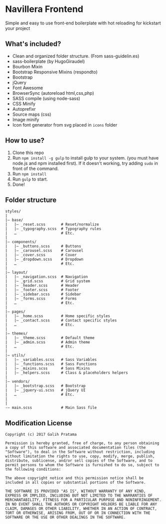 # Navillera Frontend

Simple and easy to use front-end boilerplate with hot reloading for kickstart your project

## What's included?
- Clean and organized folder structure. (From sass-guidelin.es)
- sass-boilerplate (by HugoGiraudel)
- Bourbon Mixin
- Bootstrap Responsive Mixins (respondto)
- Bootstrap
- jQuery
- Font Awesome
- BrowserSync (autoreload html,css,php)
- SASS compile (using node-sass)
- CSS Minify
- Autoprefixr
- Source maps (css)
- Image minify
- Icon font generator from svg placed in `icons` folder

## How to use?
1. Clone this repo
2. Run `npm install -g gulp` to install gulp to your system. (you must have node.js and npm installed first). If it doesn't working, try adding `sudo` in front of the command.
3. Run `npm install` 
4. Run `gulp` to start.
5. Done!

## Folder structure

```
styles/
|
|– base/
|   |– _reset.scss       # Reset/normalize
|   |– _typography.scss  # Typography rules
|   …                    # Etc.
|
|– components/
|   |– _buttons.scss     # Buttons
|   |– _carousel.scss    # Carousel
|   |– _cover.scss       # Cover
|   |– _dropdown.scss    # Dropdown
|   …                    # Etc.
|
|– layout/
|   |– _navigation.scss  # Navigation
|   |– _grid.scss        # Grid system
|   |– _header.scss      # Header
|   |– _footer.scss      # Footer
|   |– _sidebar.scss     # Sidebar
|   |– _forms.scss       # Forms
|   …                    # Etc.
|
|– pages/
|   |– _home.scss        # Home specific styles
|   |– _contact.scss     # Contact specific styles
|   …                    # Etc.
|
|– themes/
|   |– _theme.scss       # Default theme
|   |– _admin.scss       # Admin theme
|   …                    # Etc.
|
|– utils/
|   |– _variables.scss   # Sass Variables
|   |– _functions.scss   # Sass Functions
|   |– _mixins.scss      # Sass Mixins
|   |– _helpers.scss     # Class & placeholders helpers
|
|– vendors/
|   |– _bootstrap.scss   # Bootstrap
|   |– _jquery-ui.scss   # jQuery UI
|   …                    # Etc.
|
|
-– main.scss             # Main Sass file
```

## Modification License

```
Copyright (c) 2017 Galih Pratama

Permission is hereby granted, free of charge, to any person obtaining a copy of this software and associated documentation files (the "Software"), to deal in the Software without restriction, including without limitation the rights to use, copy, modify, merge, publish, distribute, sublicense, and/or sell copies of the Software, and to permit persons to whom the Software is furnished to do so, subject to the following conditions:

The above copyright notice and this permission notice shall be included in all copies or substantial portions of the Software.

THE SOFTWARE IS PROVIDED "AS IS", WITHOUT WARRANTY OF ANY KIND, EXPRESS OR IMPLIED, INCLUDING BUT NOT LIMITED TO THE WARRANTIES OF MERCHANTABILITY, FITNESS FOR A PARTICULAR PURPOSE AND NONINFRINGEMENT. IN NO EVENT SHALL THE AUTHORS OR COPYRIGHT HOLDERS BE LIABLE FOR ANY CLAIM, DAMAGES OR OTHER LIABILITY, WHETHER IN AN ACTION OF CONTRACT, TORT OR OTHERWISE, ARISING FROM, OUT OF OR IN CONNECTION WITH THE SOFTWARE OR THE USE OR OTHER DEALINGS IN THE SOFTWARE.
```
